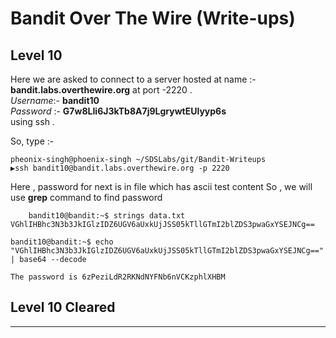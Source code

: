 # Bandit Over The Wire (Write-ups)

## Level 10


Here we are asked to connect to a server hosted at name :- **bandit.labs.overthewire.org** at port -2220 .</br>
_Username_:- **bandit10** </br>
_Password_ :- **G7w8LIi6J3kTb8A7j9LgrywtEUlyyp6s**
</br>
using ssh .

So, type :- </br>
```console
pheonix-singh@phoenix-singh ~/SDSLabs/git/Bandit-Writeups   
▶ssh bandit10@bandit.labs.overthewire.org -p 2220
```
Here , password for next is in file which has ascii test content
So , we will use  **grep** command to find password



```console
    bandit10@bandit:~$ strings data.txt 
VGhlIHBhc3N3b3JkIGlzIDZ6UGV6aUxkUjJSS05kTllGTmI2blZDS3pwaGxYSEJNCg==

bandit10@bandit:~$ echo "VGhlIHBhc3N3b3JkIGlzIDZ6UGV6aUxkUjJSS05kTllGTmI2blZDS3pwaGxYSEJNCg==" 
| base64 --decode

The password is 6zPeziLdR2RKNdNYFNb6nVCKzphlXHBM

```
## Level 10 Cleared
---